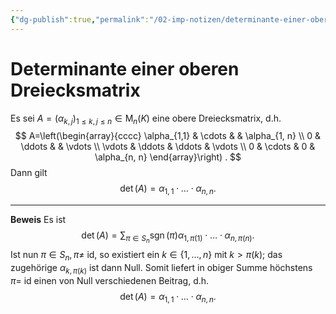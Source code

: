 ```yaml
---
{"dg-publish":true,"permalink":"/02-imp-notizen/determinante-einer-oberen-dreiecksmatrix/","dgHomeLink":true,"dgPassFrontmatter":false}
---
```


# Determinante einer oberen Dreiecksmatrix
Es sei $A=\left(\alpha_{k, j}\right)_{1 \leq k, j \leq n} \in \mathrm{M}_n(K)$ eine obere Dreiecksmatrix, d.h.
$$
A=\left(\begin{array}{cccc}
\alpha_{1,1} & \cdots & & \alpha_{1, n} \\
0 & \ddots & & \vdots \\
\vdots & \ddots & \ddots & \vdots \\
0 & \cdots & 0 & \alpha_{n, n}
\end{array}\right) .
$$
Dann gilt
$$
\operatorname{det}(A)=\alpha_{1,1} \cdot \ldots \cdot \alpha_{n, n} .
$$
___
**Beweis**
Es ist
$$
\operatorname{det}(A)=\sum_{\pi \in S_n} \operatorname{sgn}(\pi) \alpha_{1, \pi(1)} \cdot \ldots \cdot \alpha_{n, \pi(n)} .
$$
Ist nun $\pi \in S_n, \pi \neq$ id, so existiert ein $k \in\{1, \ldots, n\}$ mit $k>\pi(k)$; das zugehörige $\alpha_{k, \pi(k)}$ ist dann Null. Somit liefert in obiger Summe höchstens $\pi=$ id einen von Null verschiedenen Beitrag, d.h.
$$
\operatorname{det}(A)=\alpha_{1,1} \cdot \ldots \cdot \alpha_{n, n} .
$$